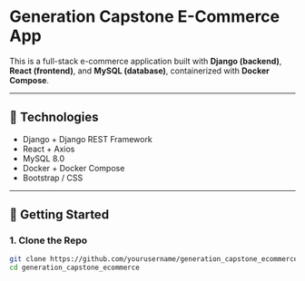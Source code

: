 # Generation Capstone E-Commerce App

This is a full-stack e-commerce application built with **Django (backend)**, **React (frontend)**, and **MySQL (database)**, containerized with **Docker Compose**.

---

## 🔧 Technologies
- Django + Django REST Framework
- React + Axios
- MySQL 8.0
- Docker + Docker Compose
- Bootstrap / CSS

---

## 🚀 Getting Started

### 1. Clone the Repo
```bash
git clone https://github.com/yourusername/generation_capstone_ecommerce.git
cd generation_capstone_ecommerce
